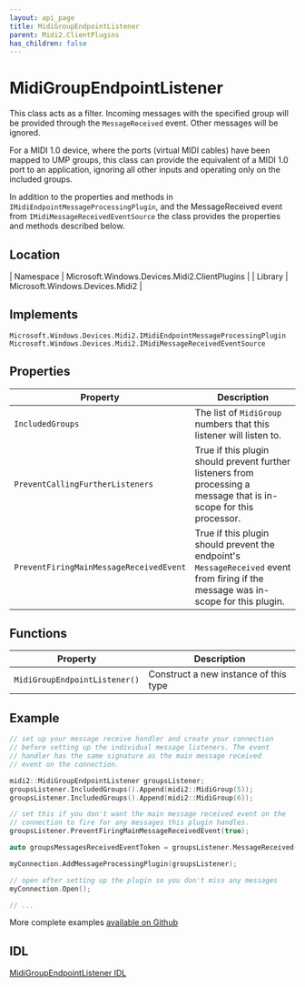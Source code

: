 ```yaml
---
layout: api_page
title: MidiGroupEndpointListener
parent: Midi2.ClientPlugins
has_children: false
---
```


# MidiGroupEndpointListener

This class acts as a filter. Incoming messages with the specified group will be provided through the `MessageReceived` event. Other messages will be ignored.

For a MIDI 1.0 device, where the ports (virtual MIDI cables) have been mapped to UMP groups, this class can provide the equivalent of a MIDI 1.0 port to an application, ignoring all other inputs and operating only on the included groups.

In addition to the properties and methods in `IMidiEndpointMessageProcessingPlugin`, and the MessageReceived event from `IMidiMessageReceivedEventSource` the class provides the properties and methods described below.

## Location

| Namespace | Microsoft.Windows.Devices.Midi2.ClientPlugins |
| Library | Microsoft.Windows.Devices.Midi2 |

## Implements

`Microsoft.Windows.Devices.Midi2.IMidiEndpointMessageProcessingPlugin`
`Microsoft.Windows.Devices.Midi2.IMidiMessageReceivedEventSource`

## Properties

| Property | Description |
| ---- | ---- |
| `IncludedGroups` | The list of `MidiGroup` numbers that this listener will listen to. |
| `PreventCallingFurtherListeners` | True if this plugin should prevent further listeners from processing a message that is in-scope for this processor. |
| `PreventFiringMainMessageReceivedEvent` | True if this plugin should prevent the endpoint's `MessageReceived` event from firing if the message was in-scope for this plugin. |

## Functions

| Property | Description |
| ---- | ---- |
| `MidiGroupEndpointListener()` | Construct a new instance of this type |

## Example

```cpp
// set up your message receive handler and create your connection
// before setting up the individual message listeners. The event
// handler has the same signature as the main message received
// event on the connection.

midi2::MidiGroupEndpointListener groupsListener;
groupsListener.IncludedGroups().Append(midi2::MidiGroup(5));
groupsListener.IncludedGroups().Append(midi2::MidiGroup(6));

// set this if you don't want the main message received event on the
// connection to fire for any messages this plugin handles.
groupsListener.PreventFiringMainMessageReceivedEvent(true);

auto groupsMessagesReceivedEventToken = groupsListener.MessageReceived(MyMessageReceivedHandler);

myConnection.AddMessageProcessingPlugin(groupsListener);

// open after setting up the plugin so you don't miss any messages
myConnection.Open();

// ...
```

More complete examples [available on Github](https://aka.ms/midirepo)

## IDL

[MidiGroupEndpointListener IDL](https://github.com/microsoft/MIDI/blob/main/src/app-sdk/winrt/MidiGroupEndpointListener.idl)
